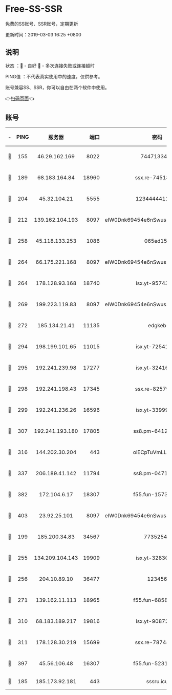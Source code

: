 # Free-SS-SSR

免费的SS账号、SSR账号，定期更新

更新时间：2019-03-03 16:25 +0800

## 说明

状态     ：🙂 - 良好 🙁 - 多次连接失败或连接超时

PING值   ：不代表真实使用中的速度，仅供参考。

账号兼容SS、SSR，你可以自由在两个软件中使用。

👉[扫码页面](https://liesauer.github.io/free-ss-ssr.github.io/)👈

## 账号

|-|PING|服务器|端口|密码|加密方式|区域|
|:----:|:----:|:-----:|-----:|:----:|:----:|:----:|
|🙂|155|46.29.162.169|8022|7447133485|aes-256-cfb|RU|
|🙂|189|68.183.164.84|18960|ssx.re-74518385|aes-256-cfb|US|
|🙂|204|45.32.104.21|5555|1234444411111|aes-256-cfb|SG|
|🙂|212|139.162.104.193|8097|eIW0Dnk69454e6nSwuspv9DmS201tQ0D|aes-256-cfb|JP|
|🙂|258|45.118.133.253|1086|065ed15a|aes-256-cfb|SG|
|🙂|264|66.175.221.168|8097|eIW0Dnk69454e6nSwuspv9DmS201tQ0D|aes-256-cfb|US|
|🙂|264|178.128.93.168|18740|isx.yt-95743585|aes-256-cfb|SG|
|🙂|269|199.223.119.83|8097|eIW0Dnk69454e6nSwuspv9DmS201tQ0D|aes-256-cfb|US|
|🙂|272|185.134.21.41|11135|edgkeb|aes-256-cfb|GB|
|🙂|294|198.199.101.65|11015|isx.yt-72541934|aes-256-cfb|US|
|🙂|295|192.241.239.98|17277|isx.yt-32416797|aes-256-cfb|US|
|🙂|298|192.241.198.43|17345|ssx.re-82579728|aes-256-cfb|US|
|🙂|299|192.241.236.26|16596|isx.yt-33999911|aes-256-cfb|US|
|🙂|307|192.241.193.180|17805|ss8.pm-64125416|aes-256-cfb|US|
|🙂|316|144.202.30.204|443|oiECpTuVmLLxk4Ts|aes-256-cfb|US|
|🙂|337|206.189.41.142|11794|ss8.pm-04714048|aes-256-cfb|SG|
|🙂|382|172.104.6.17|18307|f55.fun-15739301|aes-256-cfb|US|
|🙂|403|23.92.25.101|8097|eIW0Dnk69454e6nSwuspv9DmS201tQ0D|aes-256-cfb|US|
|🙂|199|185.200.34.83|34567|77352549|aes-256-cfb|US|
|🙂|255|134.209.104.143|19909|isx.yt-32830951|aes-256-cfb|SG|
|🙂|256|204.10.89.10|36477|123456|aes-256-cfb|US|
|🙂|271|139.162.11.113|18965|f55.fun-68582887|aes-256-cfb|SG|
|🙂|310|68.183.189.217|19816|isx.yt-90872809|aes-256-cfb|SG|
|🙂|311|178.128.30.219|15699|ssx.re-78744964|aes-256-cfb|SG|
|🙂|397|45.56.106.48|16307|f55.fun-52314047|aes-256-cfb|US|
|🙁|185|185.173.92.181|443|sssru.icu|rc4-md5|RU|
